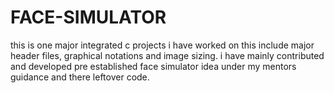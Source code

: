 # FACE-SIMULATOR
this is one major integrated c projects i have worked on this include major header files, graphical notations and image sizing. i have mainly contributed and developed pre established face simulator idea under my mentors guidance and there leftover code.
